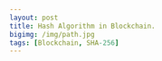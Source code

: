 ```yaml
---
layout: post
title: Hash Algorithm in Blockchain.
bigimg: /img/path.jpg
tags: [Blockchain, SHA-256]
---
```


